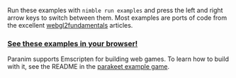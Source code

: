 Run these examples with `nimble run examples` and press the left and right arrow keys to switch between them. Most examples are ports of code from the excellent [webgl2fundamentals](https://webgl2fundamentals.org/) articles.

### [See these examples in your browser!](https://paranim.github.io/paranim/)

Paranim supports Emscripten for building web games. To learn how to build with it, see the README in the [parakeet example game](https://github.com/paranim/parakeet).
